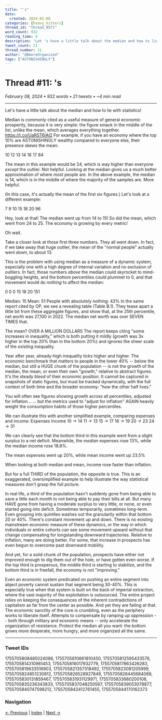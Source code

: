```yaml
---
title: "'s"
date:
  created: 2024-02-08
categories: [heavy_hitters]
thread_id: "thread_0571"
word_count: 932
reading_time: 4
description: "Let 's have a little talk about the median and how to lie with statistics !"
tweet_count: 21
thread_number: 11
author: "@BmoreOrganized"
tags: ["ASTONISHINGLY"]
---
```

# Thread #11: 's

*February 08, 2024 • 932 words • 21 tweets • ~4 min read*

---

Let's have a little talk about the median and how to lie with statistics!

Median is commonly cited as a useful measure of general economic prosperity, because it is very simple: the figure smack in the middle of the list, unlike the mean, which averages everything together. https://t.co/UaRST6IAI2 For example, if you have an economy where the top 10% are ASTONISHINGLY wealthy compared to everyone else, their presence skews the mean:

10
12
13
14
16
17
84

The mean in this example would be 24, which is way higher than everyone *except* the outlier. Not helpful. Looking at the median gives us a much better approximation of where *most* people are. In the above example, the median is 14, which is in the middle of where the majority of the samples are. More helpful.

(In this case, it's actually the mean of the first six figures.) Let's look at a different example:

7
9
10
15
18
20
96

Hey, look at that! The median went up from 14 to 15! So did the mean, which went from 24 to 25. The economy is growing by every metric!

Oh wait.

Take a closer look at those first three numbers. They all went down. In fact, if we take away that huge outlier, the mean of the "normal people" actually went *down*, to about 13.

This is the problem with using median as a measure of a dynamic system, especially one with a high degree of internal variation and no exclusion of outliers. In fact, those numbers *above* the median could skyrocket to mind-boggling heights, and the bottom percentiles could plummet to 0, and that movement would do *nothing* to affect the median:

0
0
0
15
18
20
151

Median: 15
Mean: 51
People with absolutely nothing: 43% In the same report cited by OP, we see a revealing table (Table B.1). They tease apart a little bit from these aggregate figures, and show that, at the 25th percentile, net worth was 27,100 in 2022. The median net worth was over SEVEN TIMES that.

The mean? OVER A MILLION DOLLARS The report keeps citing "some increases in inequality," which is both putting it mildly (growth was 3x higher in the top 20% than in the bottom 20%) and ignores the sheer scale of the *existing* inequality.

Year after year, already-high inequality ticks higher and higher. The economic benchmark that matters to people in the lower 40% -- below the median, but still a HUGE chunk of the population -- is not the growth of the median, the mean, or even their own "growth," relative to abstract figures. It's the steady *bleed* of their economic position. It cannot be captured in snapshots of static figures, but must be tracked dynamically, with the full context of both time and the broader economy: "how the other half lives."

You will often see figures showing growth across all percentiles, adjusted for inflation... ... but the metrics used to "adjust for inflation" AGAIN heavily weight the consumption habits of those higher percentiles.

We can illustrate this with another simplified example, comparing expenses and income: Expenses                    Income
10 -&gt; 14                       11 -&gt; 13
15 -&gt; 17                        16 -&gt; 19
20 -&gt; 23                      24 -&gt; 31

We can clearly see that the bottom third in this example went from a slight surplus to a net deficit. Meanwhile, the *median* expenses rose 13%, while the median income rose 18.8%.

The mean expenses went up 20%, while mean income went up 23.5%

When looking at both median and mean, income rose faster than inflation.

But for a full THIRD of the population, the opposite is true. This is an exaggerated, oversimplified example to help illustrate the way statistical measures don't grasp the full picture.

In real life, a third of the population hasn't suddenly gone from being able to save a little each month to not being able to pay their bills at all. But many HAVE gone from having a moderate surplus to very little, or none, or even started going into deficit. Sometimes temporarily, sometimes long-term. Even grouping into quintiles washes out the granularity within that bottom 20 or 40%. There's constant movement up and down. There is no existing mainstream economic measure of these dynamics, or the way in which individuals or entire cohorts can see some movement upward without that change compensating for longstanding downward trajectories. Relative to inflation, many are doing better. For some, that increase in prospects has even begun to overcome past downward mobility.

And yet, for a solid chunk of the population, prospects have either not improved enough to dig them out of the hole, or have gotten even worse. If the top third is prosperous, the middle third is starting to stabilize, and the bottom third is in freefall, the economy is not "improving."

Even an economic system predicated on pushing an entire segment into abject poverty cannot sustain that segment being 30-40%. This is especially true when that system is built on the back of imperial extraction, where the vast majority of the exploitation is outsourced. The entire project relies on keeping the consequences of the inherent contradictions of capitalism as far from the center as possible. And yet they are failing at that. The economic sanctity of the core is crumbling, even as the periphery works to liberate itself. Attempts to compensate by ramping up oppression -- both through military and economic means -- only accelerate the organization of resistance. Protect the median all you want: the bottom grows more desperate, more hungry, and more organized all the same.

---

### Tweet IDs
1755705808485024086, 1755705810661810450, 1755705812595433576, 1755705814310961453, 1755705816017932779, 1755705817863426283, 1755705819633516903, 1755705821357318492, 1755705823081205999, 1755705824851230812, 1755705826528927849, 1755705828445684069, 1755705830131859467, 1755705831931129971, 1755705833680200108, 1755705835236343833, 1755705837048250567, 1755705839053078877, 1755705840747598212, 1755705842412761455, 1755705844170162373

### Navigation
[← Previous](010-*.md) | [Index](index.md) | [Next →](012-*.md)